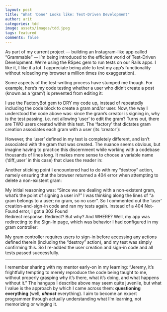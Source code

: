 ```yaml
---
layout: post
title: "What 'Done' Looks like: Test-Driven Development"
author: arit
categories: tdd
image: assets/images/tdd.jpeg
tags: featured
comments: false
---
```


As part of my current project — building an Instagram-like app called “Grammable” — I’m being introduced to the efficient world of Test-Driven Development. We’re using the RSpec gem to run tests on our Rails apps. I like it, I like it a lot. I appreciate being able to test my app’s functionality without reloading my browser a million times (no exaggeration).

Some aspects of the test-writing process have stumped me though. For example, here’s my code testing whether a user who didn’t create a post (known as a ‘gram’) is prevented from editing it:

I use the FactoryBot gem to DRY my code up, instead of repeatedly including the code block to create a gram and/or user. Now, the way I understood the code above was: since the gram’s creator is signing in, why is the test passing, i.e. not allowing ‘user’ to edit the gram? Turns out, there are TWO users created within this test. The ‘factory’ that dictates gram creation associates each gram with a user (its ‘creator’):

However, the ‘user’ defined in my test is completely different, and isn’t associated with the gram that was created. The nuance seems obvious, but imagine having to practice this discernment while working with a codebase thousands of lines long. It makes more sense to choose a variable name (‘diff_user’ in this case) that clues the reader in:

Another sticking point I encountered had to do with my “destroy” action, namely ensuring that the browser returned a 404 error when attempting to delete a non-existent gram:

My initial reasoning was: “Since we are dealing with a non-existent gram, what’s the point of signing a user in?” I was thinking along the lines of “a gram belongs to a user; no gram, so no user”. So I commented out the ‘user’ creation-and-sign-in code and ran my tests again. ️Instead of a 404 Not-Found error, I got a 302 Found  
Redirect response. Redirect? But why? And WHERE? Well, my app was redirecting to the Sign-In page, which was behavior I had configured in my gram controller:  

My gram controller requires users to sign-in before accessing any actions defined therein (including the “destroy” action), and my test was simply confirming this. So I re-added the user creation and sign-in code and all tests passed successfully.

---

I remember sharing with my mentor early-on in my learning: “Jeremy, it’s frightfully tempting to merely reproduce the code being taught to me, without properly grasping why it’s there, what it’s doing, and what happens without it.” The hangups I describe above may seem quite juvenile, but what I value is the approach by which I came across them:  **questioning everything**  (well,  **_almost_**  everything). I aim to become an expert programmer through actually understanding what I’m learning, not memorizing or winging it.